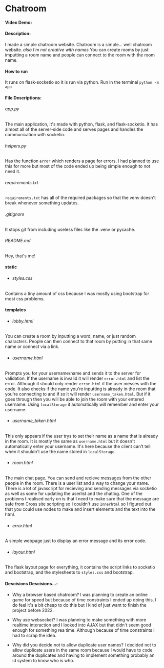 # Chatroom
#### Video Demo:  <URL HERE>
#### Description:
  
  I made a simple chatroom website. 
  Chatroom is a simple... well chatroom website.
  _also I'm not creative with names_
  You can create rooms by just imputting a room name and people can connect to the room with the room name.
  
#### How to run
  
  It runs on flask-socketio so it is run via python.
  Run in the terminal `python -m app`

#### File Descriptions:
  ###### app.py
  The main application, it's made with python, flask, and flask-socketio.
  It has almost all of the server-side code and serves pages and handles the communication with socketio.
  
  ###### helpers.py
  Has the function `error` which renders a page for errors. I had planned to use this for more but most of the code ended up being simple enough to not need it.
  
  ###### requirements.txt
  `requirements.txt` has all of the required packages so that the venv doesn't break whenever something updates.
  
  ###### .gitignore
  It stops git from including useless files like the .venv or pycache.
  
  ###### README.md
  Hey, that's me!
  
  
  #### static
  - ###### styles.css
  Contains a tiny amount of css because I was mostly using bootstrap for most css problems.
  
  
  #### templates
  - ###### lobby.html
  
  You can create a room by inputting a word, name, or just random characters.
  People can then connect to that room by putting in that same name or connect via a link. 
  
  - ###### username.html
  Prompts you for your username/name and sends it to the server for validation. 
  If the username is invalid it will render `error.html` and list the error. Although it should only render `error.html` if the user messes with the code.
  It also checks if the name you're inputting is already in the room that you're connecting to and if so it will render `username_taken.html`. 
  But if it goes through then you will be able to join the room with your entered username. 
  Using `localStorage` it automatically will remember and enter your username.
  
  - ###### username_taken.html
  This only appears if the user trys to set their name as a name that is already in the room. It is mostly the same as `username.html` but it doesn't automatically enter your username. It's here because the client can't tell when it shouldn't use the name stored in `localStorage`.
  
  - ###### room.html
  The main chat page.
  You can send and recieve messages from the other people in the room. There is a user list and a way to change your name. There is a lot of javascript for recieving and sending messages via socketio as well as some for updating the userlist and the chatlog. One of the problems I realised early on is that I need to make sure that the message are safe from Cross site scripting so I couldn't use `Innerhtml` so I figured out that you could use nodes to make and insert elements and the text into the html.
  
  - ###### error.html
  A simple webpage just to display an error message and its error code.
  
  - ###### layout.html
  The flask layout page for everything, it contains the script links to socketio and bootstrap, and the stylesheets to `styles.css` and bootstrap.
 
#### Descisions Descisions...:  
  - Why a browser based chatroom?
  I was planning to create an online game for speed but because of time constraints I ended up doing this. I do feel it's a bit cheap to do this but I kind of just want to finish the project before 2022.
  
  - Why use websocket?
  I was planning to make something with more realtime interaction and I looked into AJAX but that didn't seem good enough for something rea time. Although because of time constraints I had to scrap the idea.
  
  - Why did you decide not to allow duplicate user names?
  I decided not to allow duplicate users in the same room because I would have to code around the duplicates and having to implement something probably an id system to know who is who.
 
